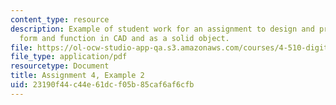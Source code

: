 ```yaml
---
content_type: resource
description: Example of student work for an assignment to design and prototype a building
  form and function in CAD and as a solid object.
file: https://ol-ocw-studio-app-qa.s3.amazonaws.com/courses/4-510-digital-design-fabrication-fall-2008/23190f44c44e61dcf05b85caf6af6cfb_assn4_example2.pdf
file_type: application/pdf
resourcetype: Document
title: Assignment 4, Example 2
uid: 23190f44-c44e-61dc-f05b-85caf6af6cfb
---
```

